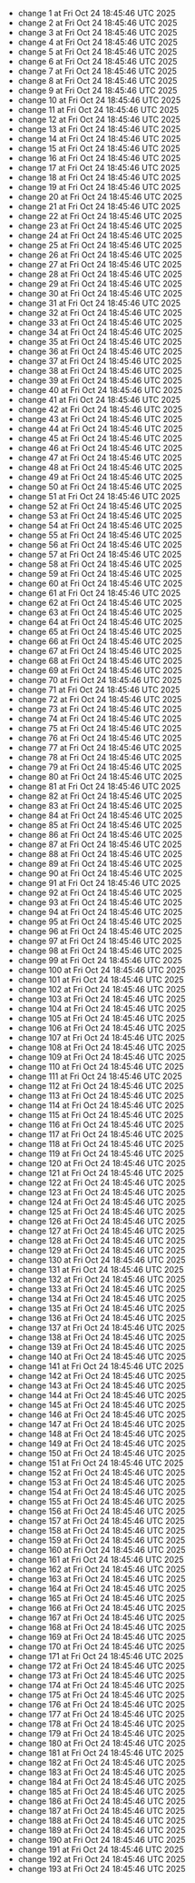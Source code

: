 - change 1 at Fri Oct 24 18:45:46 UTC 2025
- change 2 at Fri Oct 24 18:45:46 UTC 2025
- change 3 at Fri Oct 24 18:45:46 UTC 2025
- change 4 at Fri Oct 24 18:45:46 UTC 2025
- change 5 at Fri Oct 24 18:45:46 UTC 2025
- change 6 at Fri Oct 24 18:45:46 UTC 2025
- change 7 at Fri Oct 24 18:45:46 UTC 2025
- change 8 at Fri Oct 24 18:45:46 UTC 2025
- change 9 at Fri Oct 24 18:45:46 UTC 2025
- change 10 at Fri Oct 24 18:45:46 UTC 2025
- change 11 at Fri Oct 24 18:45:46 UTC 2025
- change 12 at Fri Oct 24 18:45:46 UTC 2025
- change 13 at Fri Oct 24 18:45:46 UTC 2025
- change 14 at Fri Oct 24 18:45:46 UTC 2025
- change 15 at Fri Oct 24 18:45:46 UTC 2025
- change 16 at Fri Oct 24 18:45:46 UTC 2025
- change 17 at Fri Oct 24 18:45:46 UTC 2025
- change 18 at Fri Oct 24 18:45:46 UTC 2025
- change 19 at Fri Oct 24 18:45:46 UTC 2025
- change 20 at Fri Oct 24 18:45:46 UTC 2025
- change 21 at Fri Oct 24 18:45:46 UTC 2025
- change 22 at Fri Oct 24 18:45:46 UTC 2025
- change 23 at Fri Oct 24 18:45:46 UTC 2025
- change 24 at Fri Oct 24 18:45:46 UTC 2025
- change 25 at Fri Oct 24 18:45:46 UTC 2025
- change 26 at Fri Oct 24 18:45:46 UTC 2025
- change 27 at Fri Oct 24 18:45:46 UTC 2025
- change 28 at Fri Oct 24 18:45:46 UTC 2025
- change 29 at Fri Oct 24 18:45:46 UTC 2025
- change 30 at Fri Oct 24 18:45:46 UTC 2025
- change 31 at Fri Oct 24 18:45:46 UTC 2025
- change 32 at Fri Oct 24 18:45:46 UTC 2025
- change 33 at Fri Oct 24 18:45:46 UTC 2025
- change 34 at Fri Oct 24 18:45:46 UTC 2025
- change 35 at Fri Oct 24 18:45:46 UTC 2025
- change 36 at Fri Oct 24 18:45:46 UTC 2025
- change 37 at Fri Oct 24 18:45:46 UTC 2025
- change 38 at Fri Oct 24 18:45:46 UTC 2025
- change 39 at Fri Oct 24 18:45:46 UTC 2025
- change 40 at Fri Oct 24 18:45:46 UTC 2025
- change 41 at Fri Oct 24 18:45:46 UTC 2025
- change 42 at Fri Oct 24 18:45:46 UTC 2025
- change 43 at Fri Oct 24 18:45:46 UTC 2025
- change 44 at Fri Oct 24 18:45:46 UTC 2025
- change 45 at Fri Oct 24 18:45:46 UTC 2025
- change 46 at Fri Oct 24 18:45:46 UTC 2025
- change 47 at Fri Oct 24 18:45:46 UTC 2025
- change 48 at Fri Oct 24 18:45:46 UTC 2025
- change 49 at Fri Oct 24 18:45:46 UTC 2025
- change 50 at Fri Oct 24 18:45:46 UTC 2025
- change 51 at Fri Oct 24 18:45:46 UTC 2025
- change 52 at Fri Oct 24 18:45:46 UTC 2025
- change 53 at Fri Oct 24 18:45:46 UTC 2025
- change 54 at Fri Oct 24 18:45:46 UTC 2025
- change 55 at Fri Oct 24 18:45:46 UTC 2025
- change 56 at Fri Oct 24 18:45:46 UTC 2025
- change 57 at Fri Oct 24 18:45:46 UTC 2025
- change 58 at Fri Oct 24 18:45:46 UTC 2025
- change 59 at Fri Oct 24 18:45:46 UTC 2025
- change 60 at Fri Oct 24 18:45:46 UTC 2025
- change 61 at Fri Oct 24 18:45:46 UTC 2025
- change 62 at Fri Oct 24 18:45:46 UTC 2025
- change 63 at Fri Oct 24 18:45:46 UTC 2025
- change 64 at Fri Oct 24 18:45:46 UTC 2025
- change 65 at Fri Oct 24 18:45:46 UTC 2025
- change 66 at Fri Oct 24 18:45:46 UTC 2025
- change 67 at Fri Oct 24 18:45:46 UTC 2025
- change 68 at Fri Oct 24 18:45:46 UTC 2025
- change 69 at Fri Oct 24 18:45:46 UTC 2025
- change 70 at Fri Oct 24 18:45:46 UTC 2025
- change 71 at Fri Oct 24 18:45:46 UTC 2025
- change 72 at Fri Oct 24 18:45:46 UTC 2025
- change 73 at Fri Oct 24 18:45:46 UTC 2025
- change 74 at Fri Oct 24 18:45:46 UTC 2025
- change 75 at Fri Oct 24 18:45:46 UTC 2025
- change 76 at Fri Oct 24 18:45:46 UTC 2025
- change 77 at Fri Oct 24 18:45:46 UTC 2025
- change 78 at Fri Oct 24 18:45:46 UTC 2025
- change 79 at Fri Oct 24 18:45:46 UTC 2025
- change 80 at Fri Oct 24 18:45:46 UTC 2025
- change 81 at Fri Oct 24 18:45:46 UTC 2025
- change 82 at Fri Oct 24 18:45:46 UTC 2025
- change 83 at Fri Oct 24 18:45:46 UTC 2025
- change 84 at Fri Oct 24 18:45:46 UTC 2025
- change 85 at Fri Oct 24 18:45:46 UTC 2025
- change 86 at Fri Oct 24 18:45:46 UTC 2025
- change 87 at Fri Oct 24 18:45:46 UTC 2025
- change 88 at Fri Oct 24 18:45:46 UTC 2025
- change 89 at Fri Oct 24 18:45:46 UTC 2025
- change 90 at Fri Oct 24 18:45:46 UTC 2025
- change 91 at Fri Oct 24 18:45:46 UTC 2025
- change 92 at Fri Oct 24 18:45:46 UTC 2025
- change 93 at Fri Oct 24 18:45:46 UTC 2025
- change 94 at Fri Oct 24 18:45:46 UTC 2025
- change 95 at Fri Oct 24 18:45:46 UTC 2025
- change 96 at Fri Oct 24 18:45:46 UTC 2025
- change 97 at Fri Oct 24 18:45:46 UTC 2025
- change 98 at Fri Oct 24 18:45:46 UTC 2025
- change 99 at Fri Oct 24 18:45:46 UTC 2025
- change 100 at Fri Oct 24 18:45:46 UTC 2025
- change 101 at Fri Oct 24 18:45:46 UTC 2025
- change 102 at Fri Oct 24 18:45:46 UTC 2025
- change 103 at Fri Oct 24 18:45:46 UTC 2025
- change 104 at Fri Oct 24 18:45:46 UTC 2025
- change 105 at Fri Oct 24 18:45:46 UTC 2025
- change 106 at Fri Oct 24 18:45:46 UTC 2025
- change 107 at Fri Oct 24 18:45:46 UTC 2025
- change 108 at Fri Oct 24 18:45:46 UTC 2025
- change 109 at Fri Oct 24 18:45:46 UTC 2025
- change 110 at Fri Oct 24 18:45:46 UTC 2025
- change 111 at Fri Oct 24 18:45:46 UTC 2025
- change 112 at Fri Oct 24 18:45:46 UTC 2025
- change 113 at Fri Oct 24 18:45:46 UTC 2025
- change 114 at Fri Oct 24 18:45:46 UTC 2025
- change 115 at Fri Oct 24 18:45:46 UTC 2025
- change 116 at Fri Oct 24 18:45:46 UTC 2025
- change 117 at Fri Oct 24 18:45:46 UTC 2025
- change 118 at Fri Oct 24 18:45:46 UTC 2025
- change 119 at Fri Oct 24 18:45:46 UTC 2025
- change 120 at Fri Oct 24 18:45:46 UTC 2025
- change 121 at Fri Oct 24 18:45:46 UTC 2025
- change 122 at Fri Oct 24 18:45:46 UTC 2025
- change 123 at Fri Oct 24 18:45:46 UTC 2025
- change 124 at Fri Oct 24 18:45:46 UTC 2025
- change 125 at Fri Oct 24 18:45:46 UTC 2025
- change 126 at Fri Oct 24 18:45:46 UTC 2025
- change 127 at Fri Oct 24 18:45:46 UTC 2025
- change 128 at Fri Oct 24 18:45:46 UTC 2025
- change 129 at Fri Oct 24 18:45:46 UTC 2025
- change 130 at Fri Oct 24 18:45:46 UTC 2025
- change 131 at Fri Oct 24 18:45:46 UTC 2025
- change 132 at Fri Oct 24 18:45:46 UTC 2025
- change 133 at Fri Oct 24 18:45:46 UTC 2025
- change 134 at Fri Oct 24 18:45:46 UTC 2025
- change 135 at Fri Oct 24 18:45:46 UTC 2025
- change 136 at Fri Oct 24 18:45:46 UTC 2025
- change 137 at Fri Oct 24 18:45:46 UTC 2025
- change 138 at Fri Oct 24 18:45:46 UTC 2025
- change 139 at Fri Oct 24 18:45:46 UTC 2025
- change 140 at Fri Oct 24 18:45:46 UTC 2025
- change 141 at Fri Oct 24 18:45:46 UTC 2025
- change 142 at Fri Oct 24 18:45:46 UTC 2025
- change 143 at Fri Oct 24 18:45:46 UTC 2025
- change 144 at Fri Oct 24 18:45:46 UTC 2025
- change 145 at Fri Oct 24 18:45:46 UTC 2025
- change 146 at Fri Oct 24 18:45:46 UTC 2025
- change 147 at Fri Oct 24 18:45:46 UTC 2025
- change 148 at Fri Oct 24 18:45:46 UTC 2025
- change 149 at Fri Oct 24 18:45:46 UTC 2025
- change 150 at Fri Oct 24 18:45:46 UTC 2025
- change 151 at Fri Oct 24 18:45:46 UTC 2025
- change 152 at Fri Oct 24 18:45:46 UTC 2025
- change 153 at Fri Oct 24 18:45:46 UTC 2025
- change 154 at Fri Oct 24 18:45:46 UTC 2025
- change 155 at Fri Oct 24 18:45:46 UTC 2025
- change 156 at Fri Oct 24 18:45:46 UTC 2025
- change 157 at Fri Oct 24 18:45:46 UTC 2025
- change 158 at Fri Oct 24 18:45:46 UTC 2025
- change 159 at Fri Oct 24 18:45:46 UTC 2025
- change 160 at Fri Oct 24 18:45:46 UTC 2025
- change 161 at Fri Oct 24 18:45:46 UTC 2025
- change 162 at Fri Oct 24 18:45:46 UTC 2025
- change 163 at Fri Oct 24 18:45:46 UTC 2025
- change 164 at Fri Oct 24 18:45:46 UTC 2025
- change 165 at Fri Oct 24 18:45:46 UTC 2025
- change 166 at Fri Oct 24 18:45:46 UTC 2025
- change 167 at Fri Oct 24 18:45:46 UTC 2025
- change 168 at Fri Oct 24 18:45:46 UTC 2025
- change 169 at Fri Oct 24 18:45:46 UTC 2025
- change 170 at Fri Oct 24 18:45:46 UTC 2025
- change 171 at Fri Oct 24 18:45:46 UTC 2025
- change 172 at Fri Oct 24 18:45:46 UTC 2025
- change 173 at Fri Oct 24 18:45:46 UTC 2025
- change 174 at Fri Oct 24 18:45:46 UTC 2025
- change 175 at Fri Oct 24 18:45:46 UTC 2025
- change 176 at Fri Oct 24 18:45:46 UTC 2025
- change 177 at Fri Oct 24 18:45:46 UTC 2025
- change 178 at Fri Oct 24 18:45:46 UTC 2025
- change 179 at Fri Oct 24 18:45:46 UTC 2025
- change 180 at Fri Oct 24 18:45:46 UTC 2025
- change 181 at Fri Oct 24 18:45:46 UTC 2025
- change 182 at Fri Oct 24 18:45:46 UTC 2025
- change 183 at Fri Oct 24 18:45:46 UTC 2025
- change 184 at Fri Oct 24 18:45:46 UTC 2025
- change 185 at Fri Oct 24 18:45:46 UTC 2025
- change 186 at Fri Oct 24 18:45:46 UTC 2025
- change 187 at Fri Oct 24 18:45:46 UTC 2025
- change 188 at Fri Oct 24 18:45:46 UTC 2025
- change 189 at Fri Oct 24 18:45:46 UTC 2025
- change 190 at Fri Oct 24 18:45:46 UTC 2025
- change 191 at Fri Oct 24 18:45:46 UTC 2025
- change 192 at Fri Oct 24 18:45:46 UTC 2025
- change 193 at Fri Oct 24 18:45:46 UTC 2025
